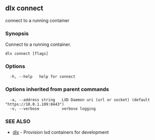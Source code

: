 ## dlx connect

connect to a running container

### Synopsis

Connect to a running container.

```
dlx connect [flags]
```

### Options

```
  -h, --help   help for connect
```

### Options inherited from parent commands

```
  -a, --address string   LXD Daemon uri (url or socket) (default "https://10.0.1.109:8443")
  -v, --verbose          verbose logging
```

### SEE ALSO

* [dlx](/docs/cmd/dlx)	 - Provision lxd containers for development

